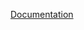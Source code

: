 [Documentation](https://htmlpreview.github.io/?https://github.com/victorscarpes/pwl_writer/blob/main/docs/pwl_writer.html)
